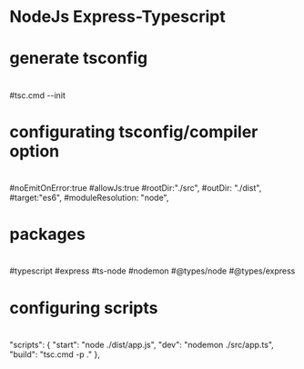 # NodeJs Express-Typescript

#
# generate tsconfig
#

#tsc.cmd --init

#
# configurating tsconfig/compiler option
#

#noEmitOnError:true
#allowJs:true
#rootDir:"./src",
#outDir: "./dist",
#target:"es6",
#moduleResolution: "node",

#
# packages
#

#typescript
#express
#ts-node
#nodemon
#@types/node
#@types/express

#
# configuring scripts
#

"scripts": {
    "start": "node ./dist/app.js",
    "dev": "nodemon ./src/app.ts",
    "build": "tsc.cmd -p ."
  },

